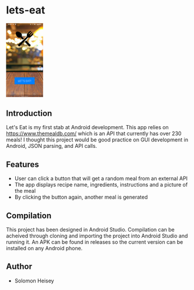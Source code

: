 # lets-eat

<img src="images/home.png" width="20%" height="20%">

## Introduction
Let's Eat is my first stab at Android development. This app relies on https://www.themealdb.com/ which is an API that currently has over 230 meals! I thought this project would be good practice on GUI development in Android, JSON parsing, and API calls. 

## Features
* User can click a button that will get a random meal from an external API
* The app displays recipe name, ingredients, instructions and a picture of the meal
* By clicking the button again, another meal is generated

## Compilation
This project has been designed in Android Studio. Compilation can be acheived through cloning and importing the project into Android Studio and running it. An APK can be found in releases so the current version can be installed on any Android phone.

## Author
* Solomon Heisey

